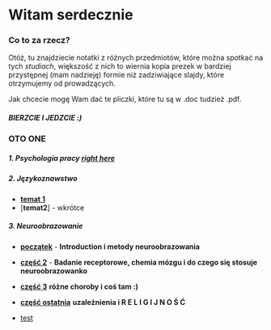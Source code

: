 # Witam serdecznie

### Co to za rzecz?
Otóż, tu znajdziecie notatki z różnych przedmiotów, które można spotkać na tych _studiach_, większość z nich to wiernia kopia prezek w bardziej przystępnej (mam nadzieję) formie niż zadziwiające slajdy, które otrzymujemy od prowadzących.

Jak chcecie mogę Wam dać te pliczki, które tu są w .doc tudzież .pdf.

##### BIERZCIE I JEDZCIE :)

### OTO ONE

##### 1. Psychologia pracy [**right here**](psych_pracy.html)
##### 2. Językoznawstwo 

* [**temat 1**](jezykoznawstwo.html)
* [**temat2**] - wkrótce

##### 3. Neuroobrazowanie 
* [**początek**](neuroobrazowanie.html) - **Introduction i metody neuroobrazowania**
* [**część 2**](neuroobrazowanie2.html) -  **Badanie receptorowe, chemia mózgu i do czego się stosuje neuroobrazowanko**
* [**część 3**](neuroobrazowanie3.html) **różne choroby i coś tam :)**
* [**część ostatnia**](neuroobrazowanie4.html) **uzależnienia i  R E L I G I J N O Ś Ć**


* [test](metodologia.html)
  

